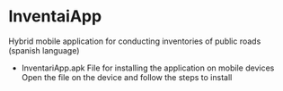 # InventaiApp
Hybrid mobile application for conducting inventories of public roads (spanish language)

- InventariApp.apk
  File for installing the application on mobile devices
  Open the file on the device and follow the steps to install
